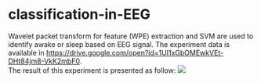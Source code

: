# classification-in-EEG
Wavelet packet transform for feature (WPE) extraction and SVM are used to identify awake or sleep based on EEG signal.
The experiment data is available in https://drive.google.com/open?id=1UI1xGbOMEwkVEt-DHt84jm8-VkK2mbF0.  
The result of this experiment is presented as follow:
![](https://github.com/liyaochong/classification-in-EEG/blob/master/images/confusion%20matrix.png)
